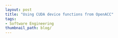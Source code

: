 ```yaml
---
layout: post
title: "Using CUDA device functions from OpenACC"
tags:
- Software Engineering
thumbnail_path: blog/
---
```

